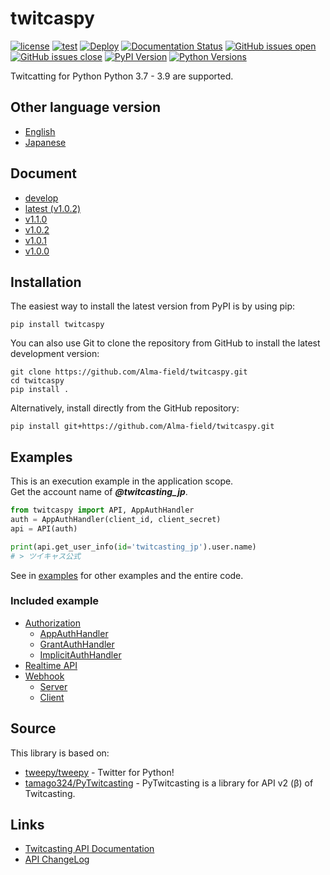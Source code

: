 # twitcaspy
[![license](https://img.shields.io/badge/license-MIT-blue.svg)](https://github.com/Alma-field/twitcaspy/blob/master/LICENSE)
[![test](https://github.com/Alma-field/twitcaspy/actions/workflows/test.yml/badge.svg?branch=master)](https://github.com/Alma-field/twitcaspy/actions/workflows/test.yml)
[![Deploy](https://github.com/Alma-field/twitcaspy/actions/workflows/deploy.yml/badge.svg)](https://github.com/Alma-field/twitcaspy/actions/workflows/deploy.yml)
[![Documentation Status](https://readthedocs.org/projects/twitcaspy/badge/?version=latest)](http://twitcaspy.alma-field.com/en/latest/?badge=latest)
[![GitHub issues open](https://img.shields.io/github/issues/Alma-field/twitcaspy.svg)](https://github.com/Alma-field/twitcaspy/issues?q=is%3Aopen+is%3Aissue)
[![GitHub issues close](https://img.shields.io/github/issues-closed-raw/Alma-field/twitcaspy.svg)](https://github.com/Alma-field/twitcaspy/issues?q=is%3Aclose+is%3Aissue)
[![PyPI Version](https://img.shields.io/pypi/v/twitcaspy?label=PyPI)](https://pypi.org/project/twitcaspy/)
[![Python Versions](https://img.shields.io/pypi/pyversions/twitcaspy?label=Python)](https://pypi.org/project/twitcaspy/)

Twitcatting for Python
Python 3.7 - 3.9 are supported.

## Other language version
 - [English](https://github.com/Alma-field/twitcaspy/blob/master/README.md)
 - [Japanese](https://github.com/Alma-field/twitcaspy/blob/master/README_JA.md)

## Document
 - [develop](https://twitcaspy.alma-field.com/en/latest)
 - [latest (v1.0.2)](https://twitcaspy.alma-field.com/en/stable)
 - [v1.1.0](https://twitcaspy.alma-field.com/en/1.1.0)
 - [v1.0.2](https://twitcaspy.alma-field.com/en/1.0.2)
 - [v1.0.1](https://twitcaspy.alma-field.com/en/1.0.1)
 - [v1.0.0](https://twitcaspy.alma-field.com/en/1.0.0)

## Installation
The easiest way to install the latest version from PyPI is by using pip:
```
pip install twitcaspy
```

You can also use Git to clone the repository from GitHub to install the latest
development version:
```
git clone https://github.com/Alma-field/twitcaspy.git
cd twitcaspy
pip install .
```

Alternatively, install directly from the GitHub repository:
```
pip install git+https://github.com/Alma-field/twitcaspy.git
```

## Examples
This is an execution example in the application scope.  
Get the account name of ***@twitcasting_jp***.
```python
from twitcaspy import API, AppAuthHandler
auth = AppAuthHandler(client_id, client_secret)
api = API(auth)

print(api.get_user_info(id='twitcasting_jp').user.name)
# > ツイキャス公式
```

See in [examples](https://github.com/Alma-field/twitcaspy/tree/master/examples) for other examples and the entire code.
### Included example
 - [Authorization](https://github.com/Alma-field/twitcaspy/tree/master/examples/auth)
   - [AppAuthHandler](https://github.com/Alma-field/twitcaspy/tree/master/examples/auth/app.py)
   - [GrantAuthHandler](https://github.com/Alma-field/twitcaspy/tree/master/examples/auth/grant.py)
   - [ImplicitAuthHandler](https://github.com/Alma-field/twitcaspy/tree/master/examples/auth/implicit.py)
 - [Realtime API](https://github.com/Alma-field/twitcaspy/blob/master/examples/realtime)
 - [Webhook](https://github.com/Alma-field/twitcaspy/blob/master/examples/webhook)
   - [Server](https://github.com/Alma-field/twitcaspy/blob/master/examples/webhook/server.py)
   - [Client](https://github.com/Alma-field/twitcaspy/blob/master/examples/webhook/client.py)

## Source
This library is based on:
 - [tweepy/tweepy](https://github.com/tweepy/tweepy) - Twitter for Python!
 - [tamago324/PyTwitcasting](https://github.com/tamago324/PyTwitcasting) - PyTwitcasting is a library for API v2 (β) of Twitcasting.

## Links
 - [Twitcasting API Documentation](https://apiv2-doc.twitcasting.tv/)
 - [API ChangeLog](https://github.com/twitcasting/PublicApiV2/blob/master/CHANGELOG.md)
